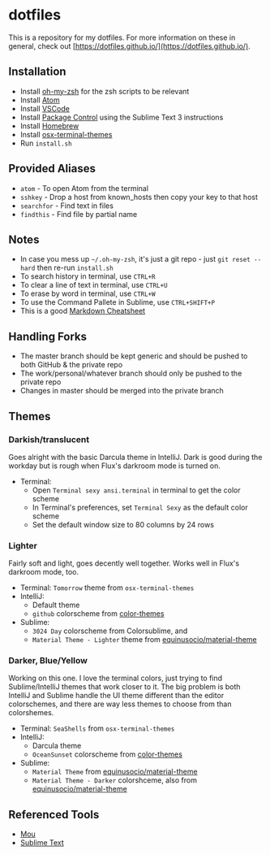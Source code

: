 dotfiles
===
This is a repository for my dotfiles. For more information on these in general, check out [https://dotfiles.github.io/](https://dotfiles.github.io/).



Installation
---
* Install [oh-my-zsh](https://github.com/robbyrussell/oh-my-zsh) for the zsh scripts to be relevant
* Install [Atom](https://atom.io/)
* Install [VSCode](https://code.visualstudio.com/)
* Install [Package Control](https://packagecontrol.io/installation) using the Sublime Text 3 instructions
* Install [Homebrew](http://brew.sh/)
* Install [osx-terminal-themes](https://github.com/lysyi3m/osx-terminal-themes)
* Run `install.sh`



Provided Aliases
---
* `atom` - To open Atom from the terminal
* `sshkey` - Drop a host from known_hosts then copy your key to that host
* `searchfor` - Find text in files
* `findthis` - Find file by partial name



Notes
---
* In case you mess up `~/.oh-my-zsh`, it's just a git repo - just `git reset --hard` then re-run `install.sh`
* To search history in terminal, use `CTRL+R`
* To clear a line of text in terminal, use `CTRL+U`
* To erase by word in terminal, use `CTRL+W`
* To use the Command Pallete in Sublime, use `CTRL+SHIFT+P`
* This is a good [Markdown Cheatsheet](https://github.com/adam-p/markdown-here/wiki/Markdown-Cheatsheet)



Handling Forks
---
* The master branch should be kept generic and should be pushed to both GitHub & the private repo
* The work/personal/whatever branch should only be pushed to the private repo
* Changes in master should be merged into the private branch



Themes
---
### Darkish/translucent
Goes alright with the basic Darcula theme in IntelliJ. Dark is good during the workday but is rough when Flux's darkroom mode is turned on.

* Terminal:
  * Open `Terminal sexy ansi.terminal` in terminal to get the color scheme
  * In Terminal's preferences, set `Terminal Sexy` as the default color scheme
  * Set the default window size to 80 columns by 24 rows


### Lighter
Fairly soft and light, goes decently well together. Works well in Flux's darkroom mode, too. 

* Terminal: `Tomorrow` theme from `osx-terminal-themes`
* IntelliJ: 
  * Default theme
  * `github` colorscheme from [color-themes](http://color-themes.com/?view=theme&id=563a1a6c80b4acf11273ae70)
* Sublime: 
  * `3024 Day` colorscheme from Colorsublime, and 
  * `Material Theme - Lighter` theme from [equinusocio/material-theme](https://github.com/equinusocio/material-theme)


### Darker, Blue/Yellow
Working on this one. I love the terminal colors, just trying to find Sublime/IntelliJ themes that work closer to it. The big problem is both IntelliJ and Sublime handle the UI theme different than the editor colorschemes, and there are way less themes to choose from than colorshemes.

* Terminal: `SeaShells` from `osx-terminal-themes`
* IntelliJ: 
  * Darcula theme
  * `OceanSunset` colorscheme from [color-themes](http://color-themes.com/?view=theme&id=563a1a8e80b4acf11273aed1)
* Sublime:
  *	`Material Theme` from [equinusocio/material-theme](https://github.com/equinusocio/material-theme)
  * `Material Theme - Darker` colorshceme, also from [equinusocio/material-theme](https://github.com/equinusocio/material-theme)



Referenced Tools
---
* [Mou](http://25.io/mou/)
* [Sublime Text](http://www.sublimetext.com/)

